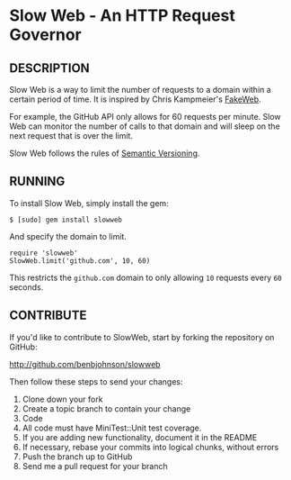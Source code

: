 Slow Web - An HTTP Request Governor
===================================

## DESCRIPTION

Slow Web is a way to limit the number of requests to a domain within a certain
period of time. It is inspired by Chris Kampmeier's
[FakeWeb](https://github.com/chrisk/fakeweb).

For example, the GitHub API only allows for 60 requests per minute. Slow Web can
monitor the number of calls to that domain and will sleep on the next request
that is over the limit.

Slow Web follows the rules of [Semantic Versioning](http://semver.org/).


## RUNNING

To install Slow Web, simply install the gem:

	$ [sudo] gem install slowweb

And specify the domain to limit.

	require 'slowweb'
	SlowWeb.limit('github.com', 10, 60)

This restricts the `github.com` domain to only allowing `10` requests every
`60` seconds.


## CONTRIBUTE

If you'd like to contribute to SlowWeb, start by forking the repository
on GitHub:

http://github.com/benbjohnson/slowweb

Then follow these steps to send your changes:

1. Clone down your fork
1. Create a topic branch to contain your change
1. Code
1. All code must have MiniTest::Unit test coverage.
1. If you are adding new functionality, document it in the README
1. If necessary, rebase your commits into logical chunks, without errors
1. Push the branch up to GitHub
1. Send me a pull request for your branch